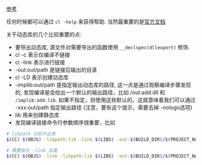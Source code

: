 

[参考](https://stackoverflow.com/questions/9036859/what-are-the-exact-steps-for-creating-and-then-linking-against-a-win32-dll-on-th)

任何时候都可以通过 `cl -help` 来获得帮助. 当然最重要的是[官方文档](https://learn.microsoft.com/zh-cn/cpp/build/reference/output-file-f-options?view=msvc-170)

关于动态库的几个比较重要的点:

* 要导出动态库, 源文件对需要导出的函数使用 `__declspec(dllexport)` 修饰.
* cl -c 表示仅编译不链接
* cl -link 表示进行链接
* -out:out/path 是链接后输出的目录
* cl -LD 表示创建动态库
* -implib:out/path 是指定输出动态库的路径, 这一点是通过观察编译步骤发现的, 发现编译是会给出一个默认的输出路径，比如 /out:add.dll 和 `/implib:add.lib`.
  如果不指定，则使用这些默认的，这就意味着我们可以通过 -xxx:out/path 指定输出路径 (注意，要有这个提示，需要去掉 -nologo选项)
* lib 用来创建静态库
* 发现编译链接命令行参数顺序很重要，比如 
```sh
# libpath 识别不出来
$(CC) $(OBJS) -libpath:lib -link $(LIBS) -out:$(BUILD_DIR)/$(PROJECT_NAME).exe 

# 需要放在 -link 后面
$(CC) $(OBJS) -link -libpath:lib $(LIBS) -out:$(BUILD_DIR)/$(PROJECT_NAME).exe 
```
